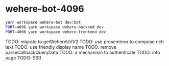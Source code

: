 # wehere-bot-4096

```sh
yarn workspace wehere-bot dev:bot
PORT=4096 yarn workspace wehere-backend dev
PORT=4098 yarn workspace wehere-frontend dev
```

TODO: migrate to getWehereUrlV2
TODO: use prosemirror to compose rich text
TODO: use friendly display name
TODO: remove parseCallbackQueryData
TODO: a mechanism to authenticate
TODO: info page
TODO: SSR
